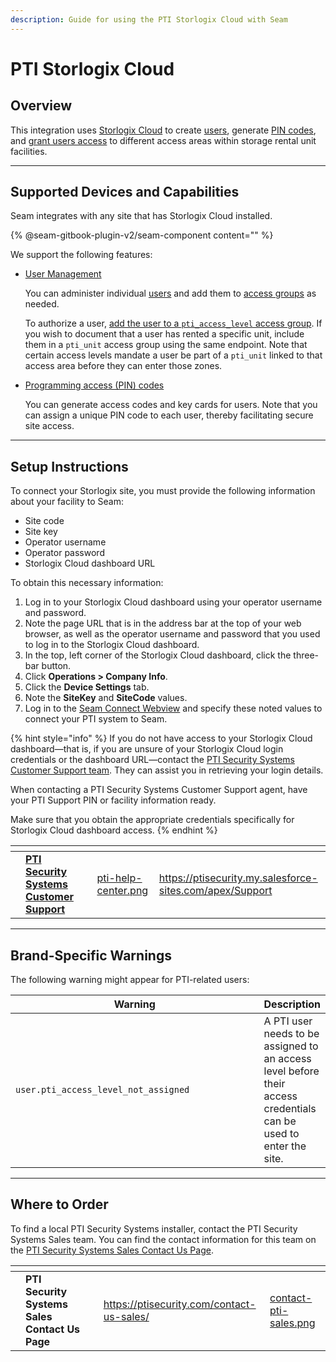 ```yaml
---
description: Guide for using the PTI Storlogix Cloud with Seam
---
```


# PTI Storlogix Cloud

## Overview

This integration uses [Storlogix Cloud](https://ptisecurity.com/products/storlogixcloudplatform/) to create [users](../products/access-systems/#what-is-a-user), generate [PIN codes](../products/access-systems/issuing-credentials.md), and [grant users access](../products/access-systems/#what-is-an-access-group) to different access areas within storage rental unit facilities.

***

## Supported Devices and Capabilities

Seam integrates with any site that has Storlogix Cloud installed.

{% @seam-gitbook-plugin-v2/seam-component content="<seam-supported-device-table
  endpoint="https://connect.getseam.com"
  client-session-token="seam_cst126DAjfor_2kxn8QAAEUkj3Zu4Nr1Aoauy"
  manufacturers="PTI=acc3d693-a037-4ef7-9490-7c7b72c7f5ef"
/>" %}

We support the following features:

*   [User Management](../products/access-systems/user-management.md)

    You can administer individual [users](../products/access-systems/#what-is-a-user) and add them to [access groups](../products/access-systems/#what-is-an-access-group) as needed.

    To authorize a user, [add the user to a `pti_access_level` access group](../products/access-systems/assigning-users-to-access-groups.md). If you wish to document that a user has rented a specific unit, include them in a `pti_unit` access group using the same endpoint. Note that certain access levels mandate a user be part of a `pti_unit` linked to that access area before they can enter those zones.
*   [Programming access (PIN) codes](../products/access-systems/issuing-credentials.md)

    You can generate access codes and key cards for users. Note that you can assign a unique PIN code to each user, thereby facilitating secure site access.

***

## Setup Instructions&#x20;

To connect your Storlogix site, you must provide the following information about your facility to Seam:

* Site code
* Site key
* Operator username
* Operator password
* Storlogix Cloud dashboard URL

To obtain this necessary information:

1. Log in to your Storlogix Cloud dashboard using your operator username and password.
2. Note the page URL that is in the address bar at the top of your web browser, as well as the operator username and password that you used to log in to the Storlogix Cloud dashboard.
3. In the top, left corner of the Storlogix Cloud dashboard, click the three-bar button.
4. Click **Operations > Company Info**.
5. Click the **Device Settings** tab.
6. Note the **SiteKey** and **SiteCode** values.
7. Log in to the [Seam Connect Webview](../core-concepts/connect-webviews.md) and specify these noted values to connect your PTI system to Seam.

{% hint style="info" %}
If you do not have access to your Storlogix Cloud dashboard—that is, if you are unsure of your Storlogix Cloud login credentials or the dashboard URL—contact the [PTI Security Systems Customer Support team](https://ptisecurity.my.salesforce-sites.com/apex/Support). They can assist you in retrieving your login details.

When contacting a PTI Security Systems Customer Support agent, have your PTI Support PIN or facility information ready.

Make sure that you obtain the appropriate credentials specifically for Storlogix Cloud dashboard access.
{% endhint %}

<table data-card-size="large" data-view="cards"><thead><tr><th></th><th></th><th></th><th data-hidden data-card-cover data-type="files"></th><th data-hidden data-card-target data-type="content-ref"></th></tr></thead><tbody><tr><td></td><td><a href="https://ptisecurity.my.salesforce-sites.com/apex/Support"><strong>PTI Security Systems Customer Support</strong></a></td><td></td><td><a href="../.gitbook/assets/pti-help-center.png">pti-help-center.png</a></td><td><a href="https://ptisecurity.my.salesforce-sites.com/apex/Support">https://ptisecurity.my.salesforce-sites.com/apex/Support</a></td></tr></tbody></table>

***

## Brand-Specific Warnings

The following warning might appear for PTI-related users:

<table data-full-width="true"><thead><tr><th width="384">Warning</th><th>Description</th></tr></thead><tbody><tr><td><code>user.pti_access_level_not_assigned</code></td><td>A PTI user needs to be assigned to an access level before their access credentials can be used to enter the site.</td></tr></tbody></table>

***

## Where to Order

To find a local PTI Security Systems installer, contact the PTI Security Systems Sales team. You can find the contact information for this team on the [PTI Security Systems Sales Contact Us Page](https://ptisecurity.com/contact-us-sales/).



<table data-card-size="large" data-view="cards"><thead><tr><th></th><th></th><th></th><th data-hidden data-card-target data-type="content-ref"></th><th data-hidden data-card-cover data-type="files"></th></tr></thead><tbody><tr><td></td><td><strong>PTI Security Systems Sales Contact Us Page</strong></td><td></td><td><a href="https://ptisecurity.com/contact-us-sales/">https://ptisecurity.com/contact-us-sales/</a></td><td><a href="../.gitbook/assets/contact-pti-sales.png">contact-pti-sales.png</a></td></tr></tbody></table>
